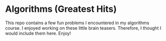 # Algorithms (Greatest Hits)

This repo contains a few fun problems I encountered in my algorithms course. I enjoyed working on these little brain teasers. Therefore, I thought I would include them here. Enjoy!
